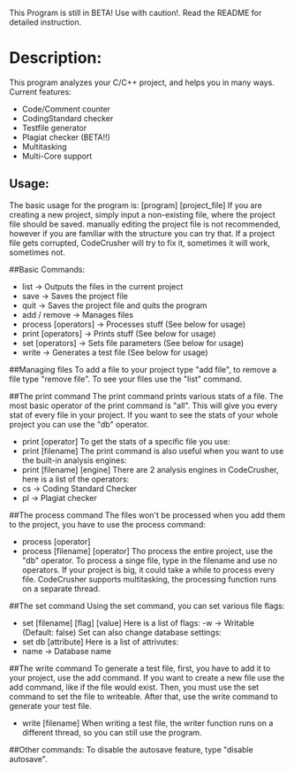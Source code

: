 This Program is still in BETA! Use with caution!. Read the README for detailed instruction.

# Description:
This program analyzes your C/C++ project, and helps you in many ways. Current features:
 - Code/Comment counter
 - CodingStandard checker
 - Testfile generator
 - Plagiat checker (BETA!!)
 - Multitasking
 - Multi-Core support

## Usage:
The basic usage for the program is: [program] [project_file]
If you are creating a new project, simply input a non-existing file, where the project file should be saved. manually editing the project file is not recommended, however if you are familiar with the structure you can try that. If a project file gets corrupted, CodeCrusher will try to fix it, sometimes it will work, sometimes not.

##Basic Commands:
 - list -> Outputs the files in the current project
 - save -> Saves the project file
 - quit -> Saves the project file and quits the program
 - add / remove -> Manages files
 - process [operators] -> Processes stuff (See below for usage)
 - print [operators] -> Prints stuff (See below for usage)
 - set	[operators] -> Sets file parameters (See below for usage)
 - write -> Generates a test file (See below for usage)

##Managing files
To add a file to your project type "add file", to remove a file type "remove file". To see your files use the "list" command.

##The print command
The print command prints various stats of a file. The most basic operator of the print command is "all". This will give you every stat of every file in your project. If you want to see the stats of your whole project you can use the "db" operator.
 - print [operator]
To get the stats of a specific file you use:
 - print [filename]
The print command is also useful when you want to use the built-in analysis engines:
 - print [filename] [engine]
There are 2 analysis engines in CodeCrusher, here is a list of the operators:
 - cs -> Coding Standard Checker
 - pl -> Plagiat checker

##The process command
The files won't be processed when you add them to the project, you have to use the process command:
 - process [operator]
 - process [filename] [operator]
Tho process the entire project, use the "db" operator. To process a singe file, type in the filename and use no operators. If your project is big, it could take a while to process every file. CodeCrusher supports multitasking, the processing function runs on a separate thread. 

##The set command
Using the set command, you can set various file flags:
 - set [filename] [flag] [value]
Here is a list of flags:
 -w -> Writable (Default: false)
Set can also change database settings:
 - set db [attribute]
Here is a list of attrivutes:
 - name -> Database name

##The write command
To generate a test file, first, you have to add it to your project, use the add command. If you want to create a new file use the add command, like if the file would exist. Then, you must use the set command to set the file to writeable. After that, use the write command to generate your test file.
 - write [filename]
When writing a test file, the writer function runs on a different thread, so you can still use the program.

##Other commands:
To disable the autosave feature, type "disable autosave".